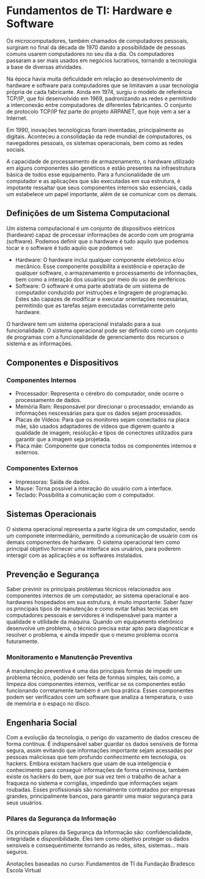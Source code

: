 # Fundamentos de TI: Hardware e Software
Os microcomputadores, também chamados de computadores pessoais, surgiram no final da década de 1970 dando a possibilidade de pessoas comuns usarem computadores no seu dia a dia. 
Os computadores passaram a ser mais usados em negócios lucrativos, tornando a tecnologia a base de diversas atividades.

Na época havia muita deficuldade em relação ao desenvolvimento de hardware e software para computadores que se limitavam a usar tecnologia própria de cada fabricante.
Ainda em 1974, surgiu o modelo de referência TCP/IP, que foi desenvolvido em 1969, padronizando as redes e permitindo a interconexão entre computadores de diferentes fabricantes. O conjunto de protocolo TCP/IP fez parte do projeto ARPANET, que hoje vem a ser a Internet.

Em 1990, inovações tecnológicas foram inventadas, principalmente as digitais. Aconteceu a consolidação da rede mundial de computadores, os navegadores pessoais, os sistemas operacionais, bem como as redes sociais.

A capacidade de processamento de armazenamento, o hardware utilizado em alguns componentes são genéticos e estão presentes na infraestrutura básica de todos esse equipamento.
Para a funcionalidade de um computador e as aplicações que são executadas em sua estrutura, é impotante ressaltar que seus componentes internos são essenciais, cada um estabelece um papel importante, além de se comunicar com os demais.

## Definições de um Sistema Computacional
Um sistema computacional é um conjunto de dispositivos elétricos (hardware) capaz de processar informações de acordo com um programa (software). Podemos definir que o hardware é tudo aquilo que podemos tocar e o software é tudo aquilo que podemos ver.
- Hardware: O hardware inclui qualquer componente eletrônico e/ou mecânico. Esse componente possibilita a existência e operação de qualquer software, o armazenamento e processamento de informações, bem como a interação dos usuários por meio do uso de periféricos.
- Software: O software é uma parte abstrata de um sistema de computador conduzido por instruções e lingragem de programação. Estes são capazes de modificar e executar orientações necessárias, permitindo que as tarefas sejam executadas corretamente pelo hardware.

O hardware tem um sistema operacional instalado para a sua funcionalidade. O sistema operacional pode ser definido como um conjunto de programas com a funcionalidade de gerenciamento dos recursos o sistema e as informações.

## Componentes e Dispositivos
### Componentes Internos
- Processador: Representa o cérebro do computador, onde ocorre o processamento de dados.
- Memória Ram: Responsável por direcionar o processador, enviando as informações nescessárias para que os dados sejam processados.
- Placas de Vídeos: Para que os monitores sejam conectados na placa mãe, são usados adaptadores de vídeos que digerem quanto a qualidade de imagem, resolução e tipos de conectores utilizados para garantir que a imagem seja projetada.
- Placa mãe: Componente que conecta todos os componentes internos e externos.

### Componentes Externos
- Impressoras: Saída de dados.
- Mause: Torna possível a interação do usuário com a interface.
- Teclado: Possibilita a comunicação com o computador.

## Sistemas Operacionais
O sistema operacional representa a parte lógica de um computador, sendo um componete intermediário, permitindo a comunicação de usuário com os demais componentes de hardware. O sistema operacional tem como principal objetivo fornecer uma interface aos uruários, para poderem interagir com as aplicações e os softwares instalados.

## Prevenção e Segurança
Saber previnir os principais problemas técnicos relacionados aos componentes internos de um computador, ao sistema operacional e aos hardwares hospedados em sua estrutura, é muito importante. Saber fazer os principais tipos de manutenção e como evitar falhas tecnicas em computadores pessoais e servidores é indispensável para manter a qualidade e utilidade da máquina. Quando um equipamento eletrônico desenvolve um problema, o técnico precisa estar apto para diagnosticar e resolver o problema, e ainda impedir que o mesmo problema ocorra futuramente.

### Monitoramento e Manutenção Preventiva
A manutenção preventiva é uma das principais formas de impedir um problema técnico, podendo ser feita de formas símples, tais como, a limpeza dos componentes internos, verificar se os componentes estão funcionando corretamente também é um boa prática. Esses componentes podem ser verificados com um software que analiza a temperatura, o uso de memória e o espaço no disco.

## Engenharia Social
Com a evolução da tecnologia, o perigo do vazamento de dados cresceu de forma contínua. É indispensável saber guardar os dados sensíveis de forma segura, assim evitando que informações importante sejam acessadas por pessoas maliciosas que tem profundo conhecimento em tecnologia, os hackers. Embora existam hackers que usam de sua inteligencia e conhecimento para conseguir informações de forma criminosa, também existe os hackers do bem, que por sua vez tem o trabalho de achar a fraqueza no sistema e corrigilas, impedindo que informações sejam roubadas. Esses profissionais são normalmente contratados por empresas grandes, principalmente bancos, para garantir uma maior segurança para seus usuários.

### Pilares da Segurança da Informação
Os principais pilares da Segurança da Informação são: confidencialidade, integridade e disponibilidade. Eles tem como objetivo proteger os dados sensíveis e consequentimente tornando as redes, sites, sistemas... mais seguros.

Anotações baseadas no curso: Fundamentos de TI da Fundação Bradesco Escola Virtual









